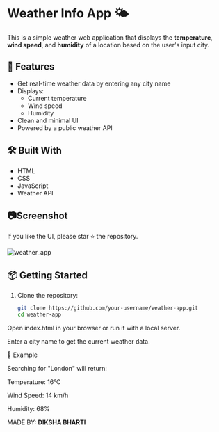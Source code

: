# Weather Info App 🌤️

This is a simple weather web application that displays the **temperature**, **wind speed**, and **humidity** of a location based on the user's input city.

## 🚀 Features

- Get real-time weather data by entering any city name
- Displays:
  - Current temperature
  - Wind speed
  - Humidity
- Clean and minimal UI
- Powered by a public weather API 

## 🛠️ Built With

- HTML  
- CSS  
- JavaScript  
- Weather API


## 📷Screenshot
If you like the UI, please star ⭐ the repository.

![weather_app](https://github.com/user-attachments/assets/528209ca-038c-41d3-b069-0031b52531fb)


## 📦 Getting Started

1. Clone the repository:

   ```bash
   git clone https://github.com/your-username/weather-app.git
   cd weather-app
Open index.html in your browser or run it with a local server.

Enter a city name to get the current weather data.

🧪 Example

Searching for "London" will return:

Temperature: 16°C

Wind Speed: 14 km/h

Humidity: 68%

MADE BY: 
**DIKSHA BHARTI**
